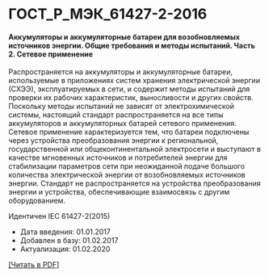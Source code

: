 # ГОСТ_Р_МЭК_61427-2-2016

#### Аккумуляторы и аккумуляторные батареи для возобновляемых источников энергии. Общие требования и методы испытаний. Часть 2. Сетевое применение

Распространяется на аккумуляторы и аккумуляторные батареи, используемые в приложениях систем хранения электрической энергии (СХЭЭ), эксплуатируемых в сети, и содержит методы испытаний для проверки их рабочих характеристик, выносливости и других свойств. Поскольку методы испытаний не зависят от электрохимической системы, настоящий стандарт распространяется на все типы аккумуляторов и аккумуляторных батарей сетевого применения. Сетевое применение характеризуется тем, что батареи подключены через устройства преобразования энергии к региональной, государственной или общеконтинентальной электросети и выступают в качестве мгновенных источников и потребителей энергии для стабилизации параметров сети при неожиданной подаче большого количества электрической энергии от возобновляемых источников энергии. Стандарт не распространяется на устройства преобразования энергии и устройства, обеспечивающие взаимосвязь с другим оборудованием.

Идентичен IEC 61427-2(2015)

- Дата введения: 01.01.2017
- Добавлен в базу: 01.02.2017
- Актуализация: 01.02.2020

<a onclick="openFileCallback('https://standartgost.ru/g/ГОСТ_Р_МЭК_61427-2-2016.pdf', 'ГОСТ_Р_МЭК_61427-2-2016.pdf');" href="#">[Читать в PDF]</a>
